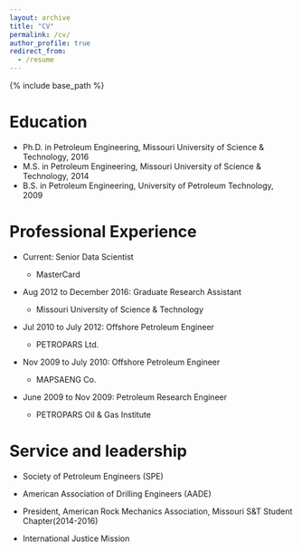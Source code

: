 ```yaml
---
layout: archive
title: "CV"
permalink: /cv/
author_profile: true
redirect_from:
  - /resume
---
```


{% include base_path %}

Education
======
* Ph.D. in Petroleum Engineering, Missouri University of Science & Technology, 2016
* M.S. in Petroleum Engineering, Missouri University of Science & Technology, 2014
* B.S. in Petroleum Engineering, University of Petroleum Technology, 2009

Professional Experience
======
* Current: Senior Data Scientist
  * MasterCard

* Aug 2012 to December 2016: Graduate Research Assistant
  * Missouri University of Science & Technology
  
* Jul 2010 to July 2012: Offshore Petroleum Engineer
  * PETROPARS Ltd.
  
* Nov 2009 to July 2010: Offshore Petroleum Engineer
  * MAPSAENG Co.
  
* June 2009 to Nov 2009: Petroleum Research Engineer
  * PETROPARS Oil & Gas Institute 
  
  
Service and leadership
======
* Society of Petroleum Engineers (SPE)

* American Association of Drilling Engineers (AADE)

* President, American Rock Mechanics Association, Missouri S&T Student Chapter(2014-2016)

* International Justice Mission 



